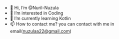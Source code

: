 - 👋 Hi, I’m @Nuril-Nuzula
- 👀 I’m interested in Coding
- 🌱 I’m currently learning Kotlin
- 📫 How to contact me? you can contact with me in email(nuzulaa22@gmail.com)

<!---
Nuril-Nuzula/Nuril-Nuzula is a ✨ special ✨ repository because its `README.md` (this file) appears on your GitHub profile.
You can click the Preview link to take a look at your changes.
--->
